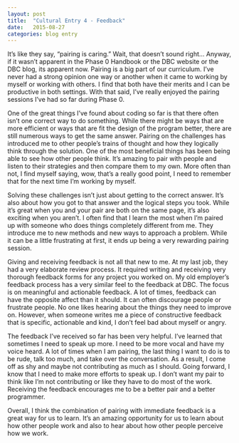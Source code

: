 ```yaml
---
layout: post
title:  "Cultural Entry 4 - Feedback"
date:   2015-08-27
categories: blog entry
---
```

It’s like they say, “pairing is caring.” Wait, that doesn’t sound right... Anyway, if it wasn’t apparent in the Phase 0 Handbook or the DBC website or the DBC blog, its apparent now. Pairing is a big part of our curriculum.  I’ve never had a strong opinion one way or another when it came to working by myself or working with others. I find that both have their merits and I can be productive in both settings. With that said, I’ve really enjoyed the pairing sessions I’ve had so far during Phase 0.

One of the great things I’ve found about coding so far is that there often isn’t one correct way to do something. While there might be ways that are more efficient or ways that are fit the design of the program better, there are still numerous ways to get the same answer. Pairing on the challenges has introduced me to other people’s trains of thought and how they logically think through the solution.  One of the most beneficial things has been being able to see how other people think. It’s amazing to pair with people and listen to their strategies and then compare them to my own. More often than not, I find myself saying, wow, that’s a really good point, I need to remember that for the next time I’m working by myself.

Solving these challenges isn’t just about getting to the correct answer. It’s also about how you got to that answer and the logical steps you took. While it’s great when you and your pair are both on the same page, it’s also exciting when you aren’t.  I often find that I learn the most when I’m paired up with someone who does things completely different from me. They introduce me to new methods and new ways to approach a problem. While it can be a little frustrating at first, it ends up being a very rewarding pairing session.

Giving and receiving feedback is not all that new to me. At my last job, they had a very elaborate review process. It required writing and receiving very thorough feedback forms for any project you worked on. My old employer’s feedback process has a very similar feel to the feedback at DBC. The focus is on meaningful and actionable feedback. A lot of times, feedback can have the opposite affect than it should. It can often discourage people or frustrate people. No one likes hearing about the things they need to improve on. However, when someone writes me a piece of constructive feedback that is specific, actionable and kind, I don’t feel bad about myself or angry.

The feedback I’ve received so far has been very helpful. I’ve learned that sometimes I need to speak up more. I need to be more vocal and have my voice heard.  A lot of times when I am pairing, the last thing I want to do is to be rude, talk too much, and take over the conversation. As a result, I come off as shy and maybe not contributing as much as I should. Going forward, I know that I need to make more efforts to speak up. I don’t want my pair to think like I’m not contributing or like they have to do most of the work. Receiving the feedback encourages me to be a better pair and a better programmer.

Overall, I think the combination of pairing with immediate feedback is a great way for us to learn. It’s an amazing opportunity for us to learn about how other people work and also to hear about how other people perceive how we work.